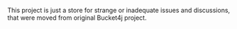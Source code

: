 This project is just a store for strange or inadequate issues and discussions, that were moved from original Bucket4j project.
